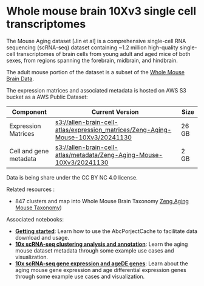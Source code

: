 # Whole mouse brain 10Xv3 single cell transcriptomes

The Mouse Aging dataset [Jin et al] is a comprehensive single-cell RNA
sequencing (scRNA-seq) dataset containing ~1.2 million high-quality single-cell
transcriptomes of brain cells from young adult and aged mice of both sexes,
from regions spanning the forebrain, midbrain, and hindbrain.

The adult mouse portion of the dataset is a subset of the [Whole Mouse Brain
Data](WMB-10Xv3.md). 

The expression matrices and associated metadata is hosted on AWS S3 bucket as a
AWS Public Dataset:

| Component           | Current Version                                                                                                                                                                                              | Size  |
|---------------------|--------------------------------------------------------------------------------------------------------------------------------------------------------------------------------------------------------------|-------|
| Expression Matrices | [s3://allen-brain-cell-atlas/expression_matrices/Zeng-Aging-Mouse-10Xv3/20241130](https://allen-brain-cell-atlas.s3.us-west-2.amazonaws.com/index.html#expression_matrices/Zeng-Aging-Mouse-10Xv3/20241130/) | 26 GB |
| Cell and gene metadata | [s3://allen-brain-cell-atlas/metadata/Zeng-Aging-Mouse-10Xv3/20241130](https://allen-brain-cell-atlas.s3.us-west-2.amazonaws.com/index.html#metadata/Zeng-Aging-Mouse-10Xv3/20241130/)                       | 2 GB  |

Data is being share under the CC BY NC 4.0 license.

Related resources :
* 847 clusters and map into Whole Mouse Brain Taxonomy [Zeng Aging Mouse Taxonomy](Zeng_Aging_Mouse_taxonomy))

Associated notebooks:
* [**Getting started**](../notebooks/getting_started.ipynb): Learn how to use
  the AbcPorjectCache to facilitate data download and usage.
* [**10x scRNA-seq clustering analysis and annotation**](../notebooks/Zeng_Aging_Mouse_clustering_analysis_and_annotation.ipynb):
  Learn the aging mouse dataset metadata through some example use cases and
  visualization.
* [**10x scRNA-seq gene expression and ageDE genes**](../notebooks/Zeng_Aging_Mouse_10x_snRNASeq_tutorial.ipynb):
  Learn about the aging mouse gene expression and age differential expression
  genes through some example use cases and visualization.
